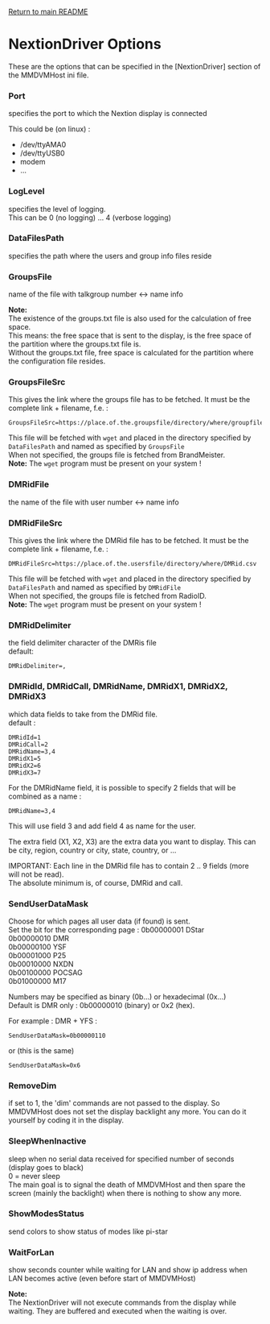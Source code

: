 [Return to main README](README.md "Return to main README")


NextionDriver Options
=====================

These are the options that can be specified in the [NextionDriver] section
of the MMDVMHost ini file.



### Port
specifies the port to which the Nextion display is connected 

This could be (on linux) :
- /dev/ttyAMA0
- /dev/ttyUSB0
- modem
- ...

### LogLevel
specifies the level of logging.  
This can be 0 (no logging) ... 4 (verbose logging)


### DataFilesPath
specifies the path where the users and group info files reside


### GroupsFile
name of the file with talkgroup number <-> name info

**Note:**  
The existence of the groups.txt file is also used for the calculation of free space.  
This means: the free space that is sent to the display, is the free space
of the partition where the groups.txt file is.  
Without the groups.txt file, free space is calculated for the partition where 
the configuration file resides.


### GroupsFileSrc
This gives the link where the groups file has to be fetched. It must be the complete
link + filename, f.e. :
```
GroupsFileSrc=https://place.of.the.groupsfile/directory/where/groupfile.txt
```
This file will be fetched with `wget` and placed in the directory specified
by `DataFilesPath` and named as specified by `GroupsFile`  
When not specified, the groups file is fetched from BrandMeister.  
**Note:**
The `wget` program must be present on your system !

### DMRidFile
the name of the file with user number <-> name info

### DMRidFileSrc
This gives the link where the DMRid file has to be fetched. It must be the complete
link + filename, f.e. :
```
DMRidFileSrc=https://place.of.the.usersfile/directory/where/DMRid.csv
```
This file will be fetched with `wget` and placed in the directory specified
by `DataFilesPath` and named as specified by `DMRidFile`  
When not specified, the groups file is fetched from RadioID.  
**Note:**
The `wget` program must be present on your system !



### DMRidDelimiter
the field delimiter character of the DMRis file  
default:  
```
DMRidDelimiter=,
```

### DMRidId, DMRidCall, DMRidName, DMRidX1, DMRidX2, DMRidX3

which data fields to take from the DMRid file.  
default :  
```
DMRidId=1  
DMRidCall=2  
DMRidName=3,4  
DMRidX1=5  
DMRidX2=6  
DMRidX3=7  
```


For the DMRidName field, it is possible to specify 2 fields that will be combined
as a name :  
```
DMRidName=3,4  
```
This will use field 3 and add field 4 as name for the user.

The extra field (X1, X2, X3) are the extra data you want to display. This can be
city, region, country or city, state, country, or ...

IMPORTANT:
Each line in the DMRid file has to contain 2 .. 9 fields (more will not be read).  
The absolute minimum is, of course, DMRid and call.


### SendUserDataMask
Choose for which pages all user data (if found) is sent.  
Set the bit for the corresponding page :
0b00000001 DStar  
0b00000010 DMR  
0b00000100 YSF  
0b00001000 P25  
0b00010000 NXDN  
0b00100000 POCSAG  
0b01000000 M17  
  
Numbers may be specified as binary (0b...) or hexadecimal (0x...)  
Default is DMR only : 0b00000010 (binary) or 0x2 (hex).  
  
For example : DMR + YFS :  
```
SendUserDataMask=0b00000110
```
or (this is the same)  
```
SendUserDataMask=0x6
```


### RemoveDim
if set to 1, the 'dim' commands are not passed to the display.
So MMDVMHost does not set the display backlight any more. You can do it yourself
 by coding it in the display.


### SleepWhenInactive
sleep when no serial data received for specified number of seconds (display goes to black)  
0 = never sleep  
The main goal is to signal the death of MMDVMHost and then spare the screen
 (mainly the backlight) when there is nothing to show any more.


### ShowModesStatus
send colors to show status of modes like pi-star


### WaitForLan
show seconds counter while waiting for LAN and show ip address when LAN becomes active 
(even before start of MMDVMHost)

  
  
**Note:**  
The NextionDriver will not execute commands from the display while waiting.
They are buffered and executed when the waiting is over.
